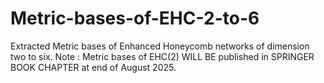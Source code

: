 # Metric-bases-of-EHC-2-to-6
Extracted Metric bases of Enhanced Honeycomb networks of dimension two to six. 
Note : Metric bases of EHC(2) WILL BE published in SPRINGER BOOK CHAPTER at end of August 2025.
